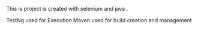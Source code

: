 This is project is created with selenium and java .

TestNg used for Execution
Maven used for build creation and management

